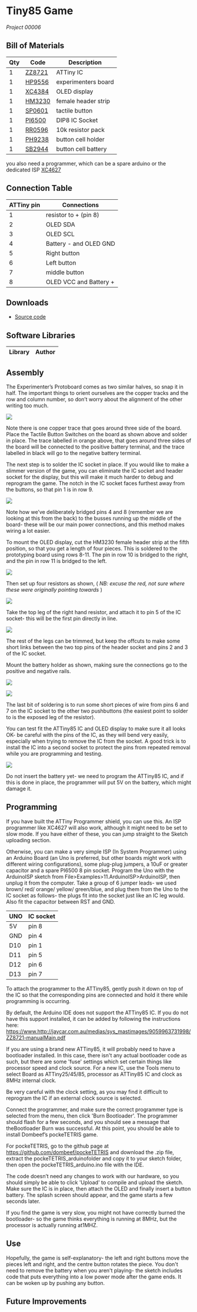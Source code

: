 # Tiny85 Game
_Project 00006_


## Bill of Materials
| Qty | Code | Description |
| --- | --- | ---|
|1 | [ZZ8721](http://jaycar.com.au/p/ZZ8721) | ATTiny IC
|1 | [HP9556](http://jaycar.com.au/p/HP9556) | experimenters board
|1 | [XC4384](http://jaycar.com.au/p/XC4384) | OLED display
|1 | [HM3230](http://jaycar.com.au/p/HM3230) | female header strip
|1 | [SP0601](http://jaycar.com.au/p/SP0601) | tactile button
|1 | [PI6500](http://jaycar.com.au/p/PI6500) | DIP8 IC Socket
|1 | [RR0596](http://jaycar.com.au/p/RR0596) | 10k resistor pack
|1 | [PH9238](http://jaycar.com.au/p/PH9238) | button cell holder
|1 | [SB2944](http://jaycar.com.au/p/SB2944) | button cell battery

you also need a programmer, which can be a spare arduino or the dedicated ISP [XC4627](http://jaycar.com.au/p/XC4627)


## Connection Table

|ATTiny pin | Connections |
| ---|--- |
| 1 | resistor to + (pin 8)
| 2 | OLED SDA |
| 3 | OLED SCL |
| 4 | Battery - and OLED GND |
| 5 |  Right button |
| 6 | Left button
| 7 | middle button |
| 8 | OLED VCC and Battery +

## Downloads
* [Source code](../downloads/Tiny85.zip)

## Software Libraries
|Library | Author
| --- |--- |

## Assembly
The Experimenter’s Protoboard comes as two similar halves, so snap it in half. The important things to orient ourselves are the copper tracks and the row and column number, so don’t worry about the alignment of the other writing too much.

![](images/NPI00006a.png)

Note there is one copper trace that goes around three side of the board. Place the Tactile Button Switches on the board as shown above and solder in place. The trace labelled in orange above, that goes around three sides of the board will be connected to the positive battery terminal, and the trace labelled in black will go to the negative battery terminal.

The next step is to solder the IC socket in place. If you would like to make a slimmer version of the game, you can eliminate the IC socket and header socket for the display, but this will make it much harder to debug and reprogram the game. The notch in the IC socket faces furthest away from the buttons, so that pin 1 is in row 9.

![](images/NPI00006b.png)



Note how we’ve deliberately bridged pins 4 and 8 (remember we are looking at this from the back) to the busses running up the middle of the board- these will be our main power connections, and this method makes wiring a lot easier.

To mount the OLED display, cut the HM3230 female header strip at the fifth position, so that you get a length of four pieces. This is soldered to the prototyping board using rows 8-11. The pin in row 10 is bridged to the right, and the pin in row 11 is bridged to the left.

![](images/NPI00006c.png)

Then set up four resistors as shown, ( _NB: excuse the red, not sure where these were originally pointing towards_ )

![](images/NPI00006d.png)

Take the top leg of the right hand resistor, and attach it to pin 5 of the IC socket- this will be the first pin directly in line.

![](images/NPI00006e.png)

The rest of the legs can be trimmed, but keep the offcuts to make some short links between the two top pins of the header socket and pins 2 and 3 of the IC socket.

Mount the battery holder as shown, making sure the connections go to the positive and negative rails.

![](images/NPI00006f.png)

![](images/NPI00006g.png)

The last bit of soldering is to run some short pieces of wire from pins 6 and 7 on the IC socket to the other two pushbuttons (the easiest point to solder to is the exposed leg of the resistor).

You can test fit the ATTiny85 IC and OLED display to make sure it all looks OK- be careful with the pins of the IC, as they will bend very easily, especially when trying to remove the IC from the socket. A good trick is to install the IC into a second socket to protect the pins from repeated removal while you are programming and testing.

![](images/NPI00006h.png)

Do not insert the battery yet- we need to program the ATTiny85 IC, and if this is done in place, the programmer will put 5V on the battery, which might damage it.

## Programming

If you have built the ATTiny Programmer shield, you can use this. An ISP programmer like XC4627 will also work, although it might need to be set to slow mode. If you have either of these, you can jump straight to the Sketch uploading section.

Otherwise, you can make a very simple ISP (In System Programmer) using an Arduino Board (an Uno is preferred, but other boards might work with different wiring configurations), some plug-plug jumpers, a 10uF or greater capacitor and a spare PI6500 8 pin socket. Program the Uno with the ArduinoISP sketch from File>Examples>11.ArduinoISP>ArduinoISP, then unplug it from the computer. Take a group of 6 jumper leads- we used brown/ red/ orange/ yellow/ green/blue, and plug them from the Uno to the IC socket as follows- the plugs fit into the socket just like an IC leg would. Also fit the capacitor between RST and GND.

| UNO | IC socket |
|---|--- |
|5V  | pin 8 |
|GND | pin 4 |
|D10 | pin 1 |
|D11 | pin 5 |
|D12 | pin 6 |
|D13 | pin 7 |

To attach the programmer to the ATTiny85, gently push it down on top of the IC so that the corresponding pins are connected and hold it there while programming is occurring.

By default, the Arduino IDE does not support the ATTiny85 IC. If you do not have this support installed, it can be added by following the instructions here:
https://www.http://jaycar.com.au/medias/sys_mastimages/9059963731998/ZZ8721-manualMain.pdf

If you are using a brand new ATTiny85, it will probably need to have a bootloader installed. In this case, there isn't any actual bootloader code as such, but there are some 'fuse' settings which set certain things like processor speed and clock source. For a new IC, use the Tools menu to select Board as ATTiny25/45/85, processor as ATTiny85 IC and clock as 8MHz internal clock.

Be very careful with the clock setting, as you may find it difficult to reprogram the IC if an external clock source is selected.

Connect the programmer, and make sure the correct programmer type is selected from the menu, then click 'Burn Bootloader'. The programmer should flash for a few seconds, and you should see a message that theBootloader Burn was successful. At this point, you should be able to install Dombeef’s pockeTETRIS game.

For pockeTETRIS, go to the github page at https://github.com/dombeef/pockeTETRIS and download the .zip file, extract the pockeTETRIS_arduinofolder and copy it to your sketch folder, then open the pockeTETRIS_arduino.ino file with the IDE.

The code doesn’t need any changes to work with our hardware, so you should simply be able to click 'Upload' to compile and upload the sketch. Make sure the IC is in place, then attach the OLED and finally insert a button battery. The splash screen should appear, and the game starts a few seconds later.

If you find the game is very slow, you might not have correctly burned the bootloader- so the game thinks everything is running at 8MHz, but the processor is actually running at1MHZ.

## Use
Hopefully, the game is self-explanatory- the left and right buttons move the pieces left and right, and the centre button rotates the piece. You don't need to remove the battery when you aren't playing- the sketch includes code that puts everything into a low power mode after the game ends. It can be woken up by pushing any button.

## Future Improvements
